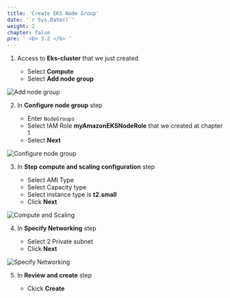 ```yaml
---
title: 'Create EKS Node Group'
date: '`r Sys.Date()`'
weight: 2
chapter: false
pre: ' <b> 3.2 </b> '
---
```


1. Access to **Eks-cluster** that we just created

   - Select **Compute**
   - Select **Add node group**

![Add node group](/images/3.createEksCluster/3.2-addnodegroup.png)

2. In **Configure node group** step

   - Enter `NodeGroups`
   - Select IAM Role **myAmazonEKSNodeRole** that we created at chapter 1
   - Select **Next**

![Configure node group](/images/3.createEksCluster/3.2-confignodegroup.png)

3. In **Step compute and scaling configuration** step

   - Select AMI Type
   - Select Capacity type
   - Select instance type is **t2.small**
   - Click **Next**

![Compute and Scaling](/images/3.createEksCluster/3.2-computeandscaling.png)

4. In **Specify Networking** step

   - Select 2 Private subnet
   - Click **Next**

![Specify Networking](/images/3.createEksCluster/3.2-specifynetwork.png)

5. In **Review and create** step

   - Ckick **Create**
